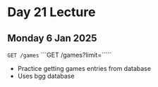 # Day 21 Lecture 
## Monday 6 Jan 2025

```GET /games```
```GET /games?limit=`<INTEGER>````

- Practice getting games entries from database 
- Uses bgg database